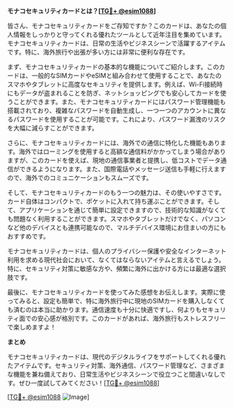 **モナコセキュリティカードとは？[[TG💪+ @esim1088](https://t.me/s/esim1088)]**

皆さん、モナコセキュリティカードをご存知ですか？このカードは、あなたの個人情報をしっかりと守ってくれる優れたツールとして近年注目を集めています。モナコセキュリティカードは、日常の生活やビジネスシーンで活躍するアイテムです。特に、海外旅行や出張が多い方には非常に便利な存在です。

まず、モナコセキュリティカードの基本的な機能についてご紹介します。このカードは、一般的なSIMカードやeSIMと組み合わせて使用することで、あなたのスマホやタブレットに高度なセキュリティを提供します。例えば、Wi-Fi接続時にもデータが盗まれることを防ぎ、ネットショッピングでも安心してカードを使うことができます。また、モナコセキュリティカードにはパスワード管理機能も搭載されており、複雑なパスワードを自動生成し、一つ一つのアカウントに異なるパスワードを使用することが可能です。これにより、パスワード漏洩のリスクを大幅に減らすことができます。

さらに、モナコセキュリティカードには、海外での通信に特化した機能もあります。海外ではローミングを使用すると高額な通信料がかかってしまう場合がありますが、このカードを使えば、現地の通信事業者と提携し、低コストでデータ通信ができるようになります。また、国際電話やメッセージ送信も手軽に行えますので、海外でのコミュニケーションもスムーズです。

そして、モナコセキュリティカードのもう一つの魅力は、その使いやすさです。カード自体はコンパクトで、ポケットに入れて持ち運ぶことができます。そして、アプリケーションを通じて簡単に設定できますので、技術的な知識がなくても問題なく利用することができます。スマホやタブレットだけでなく、パソコンなど他のデバイスとも連携可能なので、マルチデバイス環境にお住まいの方にもおすすめです。

モナコセキュリティカードは、個人のプライバシー保護や安全なインターネット利用を求める現代社会において、なくてはならないアイテムと言えるでしょう。特に、セキュリティ対策に敏感な方や、頻繁に海外に出かける方には最適な選択肢です。

最後に、モナコセキュリティカードを使ってみた感想をお伝えします。実際に使ってみると、設定も簡単で、特に海外旅行中に現地のSIMカードを購入しなくても済むのは本当に助かります。通信速度も十分に快適ですし、何よりもセキュリティ面での安心感が格別です。このカードがあれば、海外旅行もストレスフリーで楽しめますよ！

**まとめ**

モナコセキュリティカードは、現代のデジタルライフをサポートしてくれる優れたアイテムです。セキュリティ対策、海外通信、パスワード管理など、さまざまな機能を兼ね備えており、日常生活やビジネスシーンで役立つこと間違いなしです。ぜひ一度試してみてください！[[TG💪+ @esim1088](https://t.me/s/esim1088)]

[[TG💪+ @esim1088](https://t.me/s/esim1088) ![Image](https://i.postimg.cc/Y0z9fWf4/image.png)]